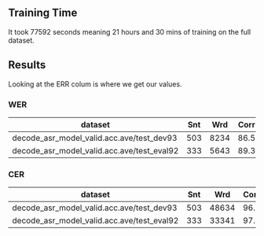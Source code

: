 


## Training Time
It took 77592 seconds
meaning 21 hours and 30 mins of training on the full dataset.


## Results 

Looking at the ERR colum is where we get our values.

### WER

|dataset|Snt|Wrd|Corr|Sub|Del|Ins|Err|S.Err|
|---|---|---|---|---|---|---|---|---|
|decode_asr_model_valid.acc.ave/test_dev93|503|8234|86.5|12.2|1.3|1.4|15.0|82.5|
|decode_asr_model_valid.acc.ave/test_eval92|333|5643|89.3|9.8|0.9|1.3|12.0|73.3|

### CER

|dataset|Snt|Wrd|Corr|Sub|Del|Ins|Err|S.Err|
|---|---|---|---|---|---|---|---|---|
|decode_asr_model_valid.acc.ave/test_dev93|503|48634|96.2|2.0|1.7|1.1|4.8|84.1|
|decode_asr_model_valid.acc.ave/test_eval92|333|33341|97.3|1.5|1.2|1.0|3.7|77.5|


